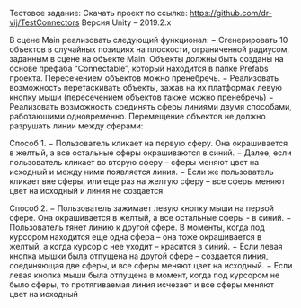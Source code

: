Тестовое задание: 
Скачать проект по ссылке: https://github.com/dr-vij/TestConnectors
Версия Unity – 2019.2.x 

В сцене Main реализовать следующий функционал:
− Сгенерировать 10 объектов в случайных позициях на плоскости, ограниченной 
радиусом, заданным в сцене на объекте Main. Объекты должны быть созданы 
на основе префаба “Connectable”, который находится в папке Prefabs проекта.
Пересечением объектов можно пренебречь.
− Реализовать возможность перетаскивать объекты, зажав на их платформах 
левую кнопку мыши (пересечением объектов также можно пренебречь) 
− Реализовать возможность соединять сферы линиями двумя способами, 
работающими одновременно. Перемещение объектов не должно разрушать 
линии между сферами: 

Способ 1. 
− Пользователь кликает на первую сферу. Она окрашивается в желтый, а все 
остальные сферы окрашиваются в синий. 
− Далее, если пользователь кликает во вторую сферу – сферы меняют цвет на 
исходный и между ними появляется линия. 
− Если же пользователь кликает вне сферы, или еще раз на желтую сферу – все 
сферы меняют цвет на исходный и линия не создается. 

Способ 2. 
− Пользователь зажимает левую кнопку мыши на первой сфере. Она 
окрашивается в желтый, а все остальные сферы - в синий. 
− Пользователь тянет линию к другой сфере. В моменты, когда под курсором 
находится еще одна сфера – она тоже окрашивается в желтый, а когда курсор с 
нее уходит – красится в синий. 
− Если левая кнопка мышки была отпущена на другой сфере – создается линия, 
соединяющая две сферы, и все сферы меняют цвет на исходный. 
− Если левая кнопка мыши была отпущена в момент, когда под курсором не было 
сферы, то протягиваемая линия исчезает и все сферы меняют цвет на исходный
